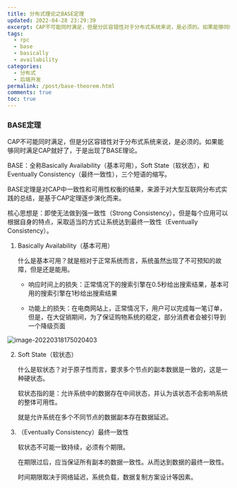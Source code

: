 ```yaml
---
title: 分布式理论之BASE定理
updated: 2022-04-28 23:29:39
excerpt: CAP不可能同时满足，但是分区容错性对于分布式系统来说，是必须的。如果能够同时满足CAP就好了，于是出现了BASE理论。
tags:
  - rpc
  - base
  - basically
  - availability
categories:
  - 分布式
  - 后端开发
permalink: /post/base-theorem.html
comments: true
toc: true
---
```

### BASE定理

CAP不可能同时满足，但是分区容错性对于分布式系统来说，是必须的。如果能够同时满足CAP就好了，于是出现了BASE理论。

BASE：全称Basically Availability（基本可用），Soft State（软状态），和Eventually Consistency（最终一致性），三个短语的缩写。

BASE定理是对CAP中一致性和可用性权衡的结果，来源于对大型互联网分布式实践的总结，是基于CAP定理逐步演化而来。

核心思想是：即使无法做到强一致性（Strong Consistency），但是每个应用可以根据自身的特点，采取适当的方式让系统达到最终一致性（Eventually Consistency）。

1. Basically Availability（基本可用）

   什么是基本可用？就是相对于正常系统而言，系统虽然出现了不可预知的故障，但是还是能用。

   - 响应时间上的损失：正常情况下的搜索引擎在0.5秒给出搜索结果，基本可用的搜索引擎在1秒给出搜索结果

   - 功能上的损失：在电商网站上，正常情况下，用户可以完成每一笔订单，但是，在大促销期间，为了保证购物系统的稳定，部分消费者会被引导到一个降级页面

![image-20220318175020403](https://img1.terwer.space/image-20220318175020403.png)

2. Soft State（软状态）

   什么是软状态？对于原子性而言，要求多个节点的副本数据是一致的，这是一种硬状态。

   软状态指的是：允许系统中的数据存在中间状态，并认为该状态不会影响系统的整体可用性。

   就是允许系统在多个不同节点的数据副本存在数据延迟。

3. （Eventually Consistency）最终一致性

   软状态不可能一致持续，必须有个期限。

   在期限过后，应当保证所有副本的数据一致性。从而达到数据的最终一致性。

   时间期限取决于网络延迟，系统负载，数据复制方案设计等因素。
